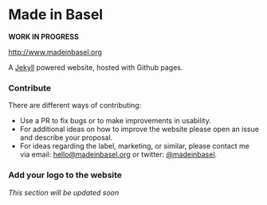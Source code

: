 Made in Basel
=====================

__WORK IN PROGRESS__

http://www.madeinbasel.org

A [Jekyll](http://jekyllrb.com/) powered website, hosted with Github pages.

### Contribute

There are different ways of contributing:

- Use a PR to fix bugs or to make improvements in usability.
- For additional ideas on how to improve the website please open an issue and describe your proposal.
- For ideas regarding the label, marketing, or similar, please contact me via email: hello@madeinbasel.org or twitter: [@madeinbasel](https://twitter.com/MadeInBasel).

### Add your logo to the website

_This section will be updated soon_